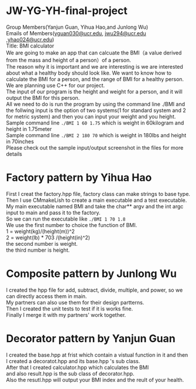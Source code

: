 # JW-YG-YH-final-project
Group Members(Yanjun Guan, Yihua Hao,and Junlong Wu)<br />
Emails of Members(yguan030@ucr.edu, jwu294@ucr.edu ,yhao024@ucr.edu)<br />
Title: BMI calculator<br />
We are going to make an app that can calcuate the BMI（a value derived from the mass and height of a person）of a person. <br />
The reason why it is important and we are interesting is we are interested about what a healthy body should look like. We want to know how to calculate the BMI for a person, and the range of BMI for a healthy person.<br />
We are planning use C++ for our project.<br />
The input of our program is the height and weight for a person, and it will output the BMI for this person.<br />
All we need to do is run the program by using the command line ./BMI and the follwing input is the option of two systems(1 for standard system and 2 for metric system) and then you can input your weight and you height.<br />
Sample command line `./BMI 1 60 1.75` which is weight in 60kilogram and height in 1.75meter<br />
Sample command line `./BMI 2 180 70` which is weight in 180lbs and height in 70inches<br />
Please check out the sample input/output screenshot in the files for more details <br />

# Factory pattern by Yihua Hao<br />  
First I creat the factory.hpp file, factory class can make strings to base type. <br />
Then I use CMmakeLish to create a main executable and a test executable. <br />
My main executable named BMI and take the char*\* argv and the int argc input to main and pass it to the factory. <br />
So we can run the executable like `./BMI 1 70 1.8` <br />
We use the first number to choice the function of BMI.<br />
1 = weight(kg)/(height(m))^2<br />
2 = weight(lb) * 703 /(height(in)^2)<br />
the second number is weight.<br />
the third number is height.<br />

# Composite pattern by Junlong Wu<br /> 
I created the hpp file for add, subtract, divide, multiple, and power, so we can directly access them in main.</br>
My partners can also use them for their design partterns.</br>
Then I created the unit tests to test if it is works fine.</br>
Finally I merge it with my partners' work together.

# Decorator pattern by Yanjun Guan<br /> 
I created the base.hpp at frist which contain a vistual function in it
and then I created a decoratot.hpp and its base.hpp 's sub class.<br /> 
After that I created calculator.hpp which calculates the BMI <br />
and also result.hpp is the sub class of decorator.hpp.<br /> 
Also the resutl.hpp will output your BMI index and the reult of your health.<br /> 





